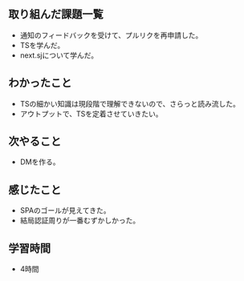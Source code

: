 ## 取り組んだ課題一覧
- 通知のフィードバックを受けて、プルリクを再申請した。
- TSを学んだ。
- next.sjについて学んだ。

## わかったこと
- TSの細かい知識は現段階で理解できないので、さらっと読み流した。
- アウトプットで、TSを定着させていきたい。

## 次やること
- DMを作る。

## 感じたこと
- SPAのゴールが見えてきた。
- 結局認証周りが一番むずかしかった。

## 学習時間
- 4時間